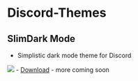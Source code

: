 # Discord-Themes

## SlimDark Mode
- Simplistic dark mode theme for Discord
<img src="https://i.imgur.com/dT27D1H.png">
- <a href="https://github.com/neostetic/SlimDark-Mode/tree/main">Download</a>
- more coming soon
